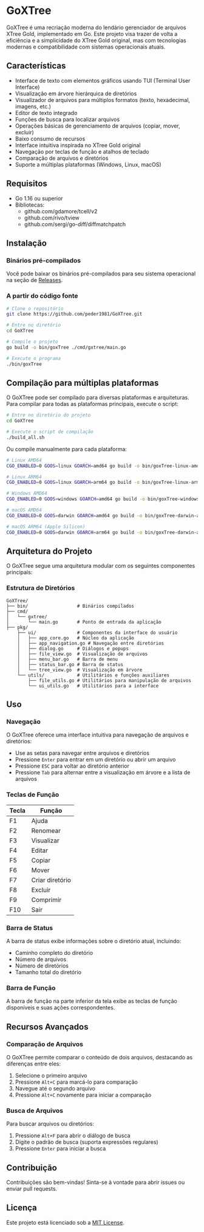 # GoXTree

GoXTree é uma recriação moderna do lendário gerenciador de arquivos XTree Gold, implementado em Go. Este projeto visa trazer de volta a eficiência e a simplicidade do XTree Gold original, mas com tecnologias modernas e compatibilidade com sistemas operacionais atuais.

## Características

- Interface de texto com elementos gráficos usando TUI (Terminal User Interface)
- Visualização em árvore hierárquica de diretórios
- Visualizador de arquivos para múltiplos formatos (texto, hexadecimal, imagens, etc.)
- Editor de texto integrado
- Funções de busca para localizar arquivos
- Operações básicas de gerenciamento de arquivos (copiar, mover, excluir)
- Baixo consumo de recursos
- Interface intuitiva inspirada no XTree Gold original
- Navegação por teclas de função e atalhos de teclado
- Comparação de arquivos e diretórios
- Suporte a múltiplas plataformas (Windows, Linux, macOS)

## Requisitos

- Go 1.16 ou superior
- Bibliotecas:
  - github.com/gdamore/tcell/v2
  - github.com/rivo/tview
  - github.com/sergi/go-diff/diffmatchpatch

## Instalação

### Binários pré-compilados

Você pode baixar os binários pré-compilados para seu sistema operacional na seção de [Releases](https://github.com/peder1981/GoXTree/releases).

### A partir do código fonte

```bash
# Clone o repositório
git clone https://github.com/peder1981/GoXTree.git

# Entre no diretório
cd GoXTree

# Compile o projeto
go build -o bin/goxTree ./cmd/gxtree/main.go

# Execute o programa
./bin/goxTree
```

## Compilação para múltiplas plataformas

O GoXTree pode ser compilado para diversas plataformas e arquiteturas. Para compilar para todas as plataformas principais, execute o script:

```bash
# Entre no diretório do projeto
cd GoXTree

# Execute o script de compilação
./build_all.sh
```

Ou compile manualmente para cada plataforma:

```bash
# Linux AMD64
CGO_ENABLED=0 GOOS=linux GOARCH=amd64 go build -o bin/goxTree-linux-amd64 ./cmd/gxtree/main.go

# Linux ARM64
CGO_ENABLED=0 GOOS=linux GOARCH=arm64 go build -o bin/goxTree-linux-arm64 ./cmd/gxtree/main.go

# Windows AMD64
CGO_ENABLED=0 GOOS=windows GOARCH=amd64 go build -o bin/goxTree-windows-amd64.exe ./cmd/gxtree/main.go

# macOS AMD64
CGO_ENABLED=0 GOOS=darwin GOARCH=amd64 go build -o bin/goxTree-darwin-amd64 ./cmd/gxtree/main.go

# macOS ARM64 (Apple Silicon)
CGO_ENABLED=0 GOOS=darwin GOARCH=arm64 go build -o bin/goxTree-darwin-arm64 ./cmd/gxtree/main.go
```

## Arquitetura do Projeto

O GoXTree segue uma arquitetura modular com os seguintes componentes principais:

### Estrutura de Diretórios
```
GoXTree/
├── bin/                  # Binários compilados
├── cmd/
│   └── gxtree/
│       └── main.go       # Ponto de entrada da aplicação
├── pkg/
    ├── ui/               # Componentes da interface do usuário
    │   ├── app_core.go   # Núcleo da aplicação
    │   ├── app_navigation.go # Navegação entre diretórios
    │   ├── dialog.go     # Diálogos e popups
    │   ├── file_view.go  # Visualização de arquivos
    │   ├── menu_bar.go   # Barra de menu
    │   ├── status_bar.go # Barra de status
    │   └── tree_view.go  # Visualização em árvore
    └── utils/            # Utilitários e funções auxiliares
        ├── file_utils.go # Utilitários para manipulação de arquivos
        └── ui_utils.go   # Utilitários para a interface
```

## Uso

### Navegação

O GoXTree oferece uma interface intuitiva para navegação de arquivos e diretórios:

- Use as setas para navegar entre arquivos e diretórios
- Pressione `Enter` para entrar em um diretório ou abrir um arquivo
- Pressione `ESC` para voltar ao diretório anterior
- Pressione `Tab` para alternar entre a visualização em árvore e a lista de arquivos

### Teclas de Função

| Tecla | Função |
|-------|--------|
| F1 | Ajuda |
| F2 | Renomear |
| F3 | Visualizar |
| F4 | Editar |
| F5 | Copiar |
| F6 | Mover |
| F7 | Criar diretório |
| F8 | Excluir |
| F9 | Comprimir |
| F10 | Sair |

### Barra de Status

A barra de status exibe informações sobre o diretório atual, incluindo:
- Caminho completo do diretório
- Número de arquivos
- Número de diretórios
- Tamanho total do diretório

### Barra de Função

A barra de função na parte inferior da tela exibe as teclas de função disponíveis e suas ações correspondentes.

## Recursos Avançados

### Comparação de Arquivos

O GoXTree permite comparar o conteúdo de dois arquivos, destacando as diferenças entre eles:

1. Selecione o primeiro arquivo
2. Pressione `Alt+C` para marcá-lo para comparação
3. Navegue até o segundo arquivo
4. Pressione `Alt+C` novamente para iniciar a comparação

### Busca de Arquivos

Para buscar arquivos ou diretórios:

1. Pressione `Alt+F` para abrir o diálogo de busca
2. Digite o padrão de busca (suporta expressões regulares)
3. Pressione `Enter` para iniciar a busca

## Contribuição

Contribuições são bem-vindas! Sinta-se à vontade para abrir issues ou enviar pull requests.

## Licença

Este projeto está licenciado sob a [MIT License](LICENSE).
